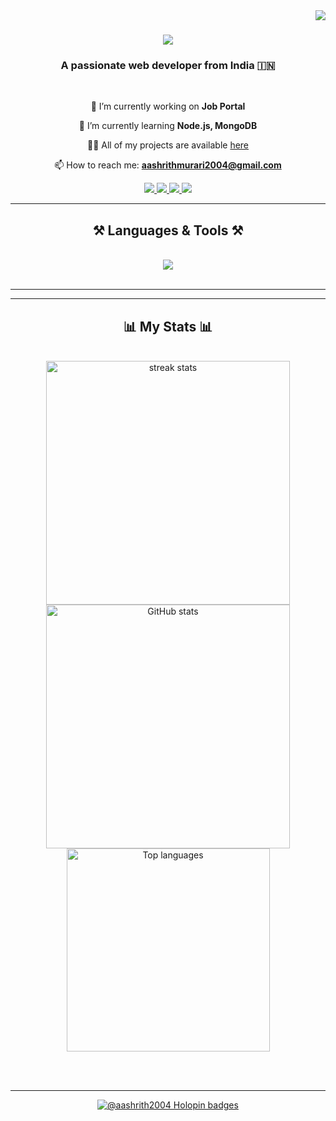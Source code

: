 <img align="right" src="https://komarev.com/ghpvc/?username=aashrith2004&label=Profile%20views&color=0e75b6&style=flat" />

<h1 align="center">
    <img src="https://readme-typing-svg.herokuapp.com/?font=Righteous&size=35&center=true&vCenter=true&width=500&height=70&duration=4000&lines=Hi+There!+👋;+I'm+Murari+Aashrith!;" />
</h1>

<h3 align="center">A passionate web developer from India 🇮🇳</h3>

<br/>

<div align="center">
 
 🔭 I’m currently working on **Job Portal**
 
 🌱 I’m currently learning **Node.js, MongoDB**

 👨‍💻 All of my projects are available [here](https://github.com/Aashrith2004)
 
 📫 How to reach me: **aashrithmurari2004@gmail.com**

</div>

<div align="center">
  <a href="https://linkedin.com/in/murari-aashrith" target="_blank">
    <img src="https://img.shields.io/badge/LinkedIn-0077B5?style=for-the-badge&logo=linkedin&logoColor=white" />
  </a>
  <a href="https://www.codechef.com/users/c22h51a7346" target="_blank">
    <img src="https://img.shields.io/badge/CodeChef-5B4638?style=for-the-badge&logo=codechef&logoColor=white" />
  </a>
  <a href="https://www.hackerrank.com/22h51a7346" target="_blank">
    <img src="https://img.shields.io/badge/HackerRank-2EC866?style=for-the-badge&logo=hackerrank&logoColor=white" />
  </a>
  <a href="https://www.leetcode.com/22h51a7346" target="_blank">
    <img src="https://img.shields.io/badge/LeetCode-FFA116?style=for-the-badge&logo=leetcode&logoColor=black" />
  </a>
</div>

<hr/>

<h2 align="center">⚒️ Languages & Tools ⚒️</h2>
<br/>
<div align="center">
    <img src="https://skillicons.dev/icons?i=cpp,css,html,java,js,mongodb,mysql,nodejs,python" />
</div>

<br/>
<hr/>


<hr/>

<h2 align="center">📊 My Stats 📊</h2>
<br/>
<div align="center">
    <img width=390 src="https://github-readme-streak-stats.herokuapp.com/?user=aashrith2004&count_private=true&theme=react&border_radius=10" alt="streak stats"/>
    <img width=390 src="https://github-readme-stats.vercel.app/api?username=aashrith2004&count_private=true&show_icons=true&theme=react&rank_icon=github&border_radius=10" alt="GitHub stats" />
    <br/>
    <img width=325 align="center" src="https://github-readme-stats.vercel.app/api/top-langs/?username=aashrith2004&hide=HTML&langs_count=8&layout=compact&theme=react&border_radius=10&size_weight=0.5&count_weight=0.5" alt="Top languages" />
</div>

<br/><br/>

<hr/>

<div align="center">
    <a href='https://holopin.io/@aashrith2004' target='_blank'>
        <img src='https://holopin.me/aashrith2004' alt='@aashrith2004 Holopin badges' />
    </a>
</div>
